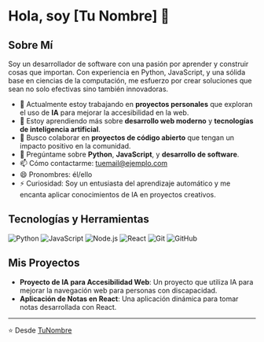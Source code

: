 # Hola, soy [Tu Nombre] 👋

## Sobre Mí
Soy un desarrollador de software con una pasión por aprender y construir cosas que importan. Con experiencia en Python, JavaScript, y una sólida base en ciencias de la computación, me esfuerzo por crear soluciones que sean no solo efectivas sino también innovadoras.

- 🔭 Actualmente estoy trabajando en **proyectos personales** que exploran el uso de **IA** para mejorar la accesibilidad en la web.
- 🌱 Estoy aprendiendo más sobre **desarrollo web moderno** y **tecnologías de inteligencia artificial**.
- 👯 Busco colaborar en **proyectos de código abierto** que tengan un impacto positivo en la comunidad.
- 💬 Pregúntame sobre **Python**, **JavaScript**, y **desarrollo de software**.
- 📫 Cómo contactarme: [tuemail@ejemplo.com](mailto:tuemail@ejemplo.com)
- 😄 Pronombres: él/ello
- ⚡ Curiosidad: Soy un entusiasta del aprendizaje automático y me encanta aplicar conocimientos de IA en proyectos creativos.

## Tecnologías y Herramientas
![Python](https://img.shields.io/badge/-Python-3776AB?style=flat&logo=Python&logoColor=white)
![JavaScript](https://img.shields.io/badge/-JavaScript-F7DF1E?style=flat&logo=javascript&logoColor=black)
![Node.js](https://img.shields.io/badge/-Node.js-339933?style=flat&logo=nodedotjs&logoColor=white)
![React](https://img.shields.io/badge/-React-61DAFB?style=flat&logo=react&logoColor=black)
![Git](https://img.shields.io/badge/-Git-F05032?style=flat&logo=git&logoColor=white)
![GitHub](https://img.shields.io/badge/-GitHub-181717?style=flat&logo=github&logoColor=white)

## Mis Proyectos
- **Proyecto de IA para Accesibilidad Web**: Un proyecto que utiliza IA para mejorar la navegación web para personas con discapacidad.
- **Aplicación de Notas en React**: Una aplicación dinámica para tomar notas desarrollada con React.

---

⭐️ Desde [TuNombre](https://github.com/TuNombre)


<!--
**Nelsonparraarce/nelsonparraarce** is a ✨ _special_ ✨ repository because its `README.md` (this file) appears on your GitHub profile.

Here are some ideas to get you started:

- 🔭 I’m currently working on ...
- 🌱 I’m currently learning ...
- 👯 I’m looking to collaborate on ...
- 🤔 I’m looking for help with ...
- 💬 Ask me about ...
- 📫 How to reach me: ...
- 😄 Pronouns: ...
- ⚡ Fun fact: ...
-->
